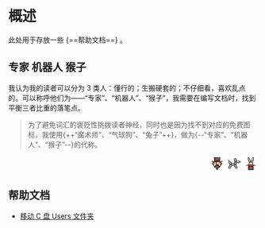# 概述
此处用于存放一些 {==帮助文档==} 。

## 专家 机器人 猴子
我认为我的读者可以分为 3 类人：懂行的；生搬硬套的；不仔细看，喜欢乱点的。可以称呼他们为——“专家”、“机器人”、“猴子”，我需要在编写文档时，找到平衡三者比重的落笔点。

> 为了避免词汇的褒贬性挑拨读者神经，同时也是因为找不到对应的免费图标，我使用{++“魔术师”、“气球狗”、“兔子”++}，做为{--“专家”、“机器人”、“猴子”--}的代称。

<div id="tags" style="text-align: right;">
<img src="logo/魔术师.svg" height="30">
<img src="logo/气球狗.svg" height="30">
<img src="logo/兔子.svg" height="30">
</div>

## 帮助文档
- <a href="操作系统/Windows/移动 C 盘 Users 文件夹/移动 C 盘 Users 文件夹.html">移动 C 盘 Users 文件夹</a>